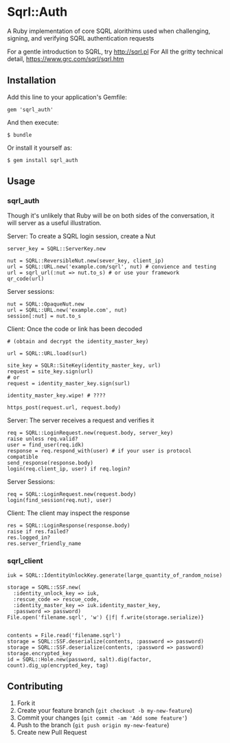# Sqrl::Auth

A Ruby implementation of core SQRL alorithims used when challenging, signing, and verifying SQRL authentication requests

For a gentle introduction to SQRL, try http://sqrl.pl  For All the gritty technical detail, https://www.grc.com/sqrl/sqrl.htm

## Installation

Add this line to your application's Gemfile:

    gem 'sqrl_auth'

And then execute:

    $ bundle

Or install it yourself as:

    $ gem install sqrl_auth

## Usage

### sqrl_auth

Though it's unlikely that Ruby will be on both sides of the conversation, it will server as a useful illustration.

Server: To create a SQRL login session, create a Nut

    server_key = SQRL::ServerKey.new

    nut = SQRL::ReversibleNut.new(sever_key, client_ip)
    url = SQRL::URL.new('example.com/sqrl', nut) # convience and testing
    url = sqrl_url(:nut => nut.to_s) # or use your framework
    qr_code(url)

Server sessions:

    nut = SQRL::OpaqueNut.new
    url = SQRL::URL.new('example.com', nut)
    session[:nut] = nut.to_s

Client: Once the code or link has been decoded

    # (obtain and decrypt the identity_master_key)

    url = SQRL::URL.load(surl)

    site_key = SQLR::SiteKey(identity_master_key, url)
    request = site_key.sign(url)
    # or
    request = identity_master_key.sign(surl)

    identity_master_key.wipe! # ????

    https_post(request.url, request.body)

Server: The server receives a request and verifies it

    req = SQRL::LoginRequest.new(request.body, server_key)
    raise unless req.valid?
    user = find_user(req.idk)
    response = req.respond_with(user) # if your user is protocol compatible
    send_response(response.body)
    login(req.client_ip, user) if req.login?

Server Sessions:

    req = SQRL::LoginRequest.new(request.body)
    login(find_session(req.nut), user)

Client: The client may inspect the response

    res = SQRL::LoginResponse(response.body)
    raise if res.failed?
    res.logged_in?
    res.server_friendly_name

### sqrl_client

    iuk = SQRL::IdentityUnlockKey.generate(large_quantity_of_random_noise)

    storage = SQRL::SSF.new(
      :identity_unlock_key => iuk,
      :rescue_code => rescue_code,
      :identity_master_key => iuk.identity_master_key,
      :password => password)
    File.open('filename.sqrl', 'w') {|f| f.write(storage.serialize)}


    contents = File.read('filename.sqrl')
    storage = SQRL::SSF.deserialize(contents, :password => password)
    storage = SQRL::SSF.deserialize(contents, :password => password)
    storage.encrypted_key
    id = SQRL::Hole.new(password, salt).dig(factor, count).dig_up(encrypted_key, tag)


## Contributing

1. Fork it
2. Create your feature branch (`git checkout -b my-new-feature`)
3. Commit your changes (`git commit -am 'Add some feature'`)
4. Push to the branch (`git push origin my-new-feature`)
5. Create new Pull Request
